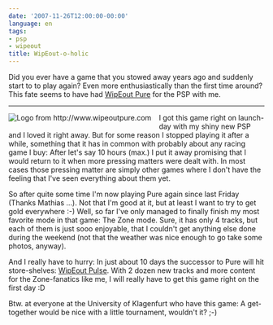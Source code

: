 ```yaml
---
date: '2007-11-26T12:00:00-00:00'
language: en
tags:
- psp
- wipeout
title: WipEout-o-holic
---
```



Did you ever have a game that you stowed away years ago and suddenly start to 
to play again? Even more enthusiastically than the first time around? 
This fate seems to have had [WipEout Pure](http://www.eurogamer.net/game.php?game_id=3791) for the PSP with me. 

-------------------------------


<img src="http://zerokspot.com/uploads/wipeoutpure.png" alt="Logo from http://www.wipeoutpure.com" style="float: left; margin: 0 15px 15px 0"/>

I got this game right on launch-day with my shiny new PSP and I loved it right
away. But for some reason I stopped playing it after a while, something that
it has in common with probably about any racing game I buy: After let's say
10 hours (max.) I put it away promising that I would return to it when more 
pressing matters were dealt with. In most cases those pressing matter are simply other games where I don't have the feeling that I've seen everything 
about them yet.

So after quite some time I'm now playing Pure again since last Friday (Thanks Mathias ...). Not
that I'm good at it, but at least I want to try to get gold everywhere :-)
Well, so far I've only managed to finally finish my most favorite mode in that
game: The Zone mode. Sure, it has only 4 tracks, but each of them is just
sooo enjoyable, that I couldn't get anything else done during the weekend 
(not that the weather was nice enough to go take some photos, anyway).

And I really have to hurry: In just about 10 days the successor to Pure will
hit store-shelves: [WipEout Pulse](http://www.eurogamer.net/game.php?game_id=7350). With 2 dozen new tracks and more content
for the Zone-fanatics like me, I will really have to get this game right
on the first day :D

Btw. at everyone at the University of Klagenfurt who have this game: A
get-together would be nice with a little tournament, wouldn't it? ;-)